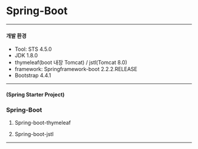 # Spring-Boot

- - -
#### 개발 환경
* Tool: STS 4.5.0
* JDK 1.8.0
* thymeleaf(boot 내장 Tomcat) / jstl(Tomcat 8.0)
* framework: Springframework-boot 2.2.2.RELEASE
* Bootstrap 4.4.1
- - -
#### (Spring Starter Project) 
### Spring-Boot

1. Spring-boot-thymeleaf




2. Spring-boot-jstl

- - -

